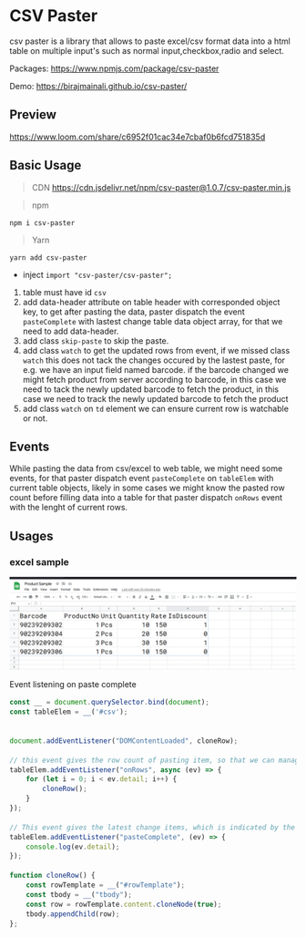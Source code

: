 # CSV Paster

csv paster is a library that allows to paste excel/csv format data into a html table on multiple input's such as normal
input,checkbox,radio and select.

Packages: https://www.npmjs.com/package/csv-paster

Demo: https://birajmainali.github.io/csv-paster/

## Preview
https://www.loom.com/share/c6952f01cac34e7cbaf0b6fcd751835d

## Basic Usage
> CDN
>  https://cdn.jsdelivr.net/npm/csv-paster@1.0.7/csv-paster.min.js

> npm
   ```npm
   npm i csv-paster
   ```
> Yarn
   ```yarn
   yarn add csv-paster
   ```

- inject `import "csv-paster/csv-paster";`

1. table must have id `csv`
2. add data-header attribute on table header with corresponded object key, to get after pasting the data, paster dispatch the
   event `pasteComplete` with lastest change table data object array, for that we need to add data-header.
3. add class `skip-paste` to skip the paste.
4. add class `watch` to get the updated rows from event, if we missed class `watch` this does not tack the changes occured by the lastest paste, for
   e.g. we have an input field named barcode. if the barcode changed we might fetch product from server according to barcode, in this case we need to tack the newly updated barcode to fetch the product, in this case we need to track the newly updated barcode to fetch the product
5. add class `watch` on `td` element we can ensure current row is watchable or not.

## Events

While pasting the data from csv/excel to web table, we might need some events, for that paster dispatch event `pasteComplete` on `tableElem` with current table objects, likely in some cases we might know the pasted row count before filling data into a table for that paster dispatch `onRows` event with the lenght of current rows.


## Usages

### excel sample

![img.png](img.png)

Event listening on paste complete

```js
const __ = document.querySelector.bind(document);
const tableElem = __('#csv');


document.addEventListener("DOMContentLoaded", cloneRow);

// this event gives the row count of pasting item, so that we can manage the unavailable rows like below.
tableElem.addEventListener("onRows", async (ev) => {
    for (let i = 0; i < ev.detail; i++) {
        cloneRow();
    }
});

// This event gives the latest change items, which is indicated by the watch
tableElem.addEventListener("pasteComplete", (ev) => {
    console.log(ev.detail);
});

function cloneRow() {
    const rowTemplate = __("#rowTemplate");
    const tbody = __("tbody");
    const row = rowTemplate.content.cloneNode(true);
    tbody.appendChild(row);
};
